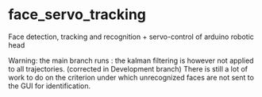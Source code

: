 # face_servo_tracking
Face detection, tracking and recognition + servo-control of arduino robotic head


Warning: the main branch runs : the kalman filtering is however not applied to all trajectories. (corrected in Development branch)
There is still a lot of work to do on the criterion under which unrecognized faces are not sent to the GUI for identification.
